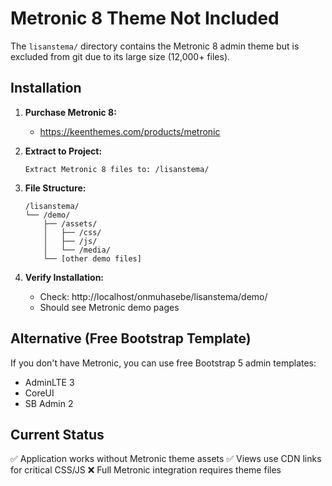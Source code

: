 # Metronic 8 Theme Not Included

The `lisanstema/` directory contains the Metronic 8 admin theme but is excluded from git due to its large size (12,000+ files).

## Installation

1. **Purchase Metronic 8:**
   - https://keenthemes.com/products/metronic

2. **Extract to Project:**
   ```
   Extract Metronic 8 files to: /lisanstema/
   ```

3. **File Structure:**
   ```
   /lisanstema/
   └── /demo/
       ├── /assets/
       │   ├── /css/
       │   ├── /js/
       │   └── /media/
       └── [other demo files]
   ```

4. **Verify Installation:**
   - Check: http://localhost/onmuhasebe/lisanstema/demo/
   - Should see Metronic demo pages

## Alternative (Free Bootstrap Template)

If you don't have Metronic, you can use free Bootstrap 5 admin templates:
- AdminLTE 3
- CoreUI
- SB Admin 2

## Current Status

✅ Application works without Metronic theme assets
✅ Views use CDN links for critical CSS/JS
❌ Full Metronic integration requires theme files
